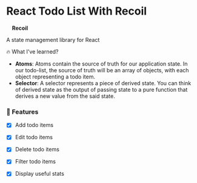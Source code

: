 # React Todo List With Recoil

<div style="display:flex;align-items:center;gap:10">
  <img src="https://recoiljs.org/img/favicon.png" width="15" height="15" />
  <strong>Recoil</strong>
</div>

A state management library for React


:fire: What I've learned?

* **Atoms**: Atoms contain the source of truth for our application state. In our todo-list, the source of truth will be an array of objects, with each object representing a todo item.
* **Selector**: A selector represents a piece of derived state. You can think of derived state as the output of passing state to a pure function that derives a new value from the said state.

### :tada: Features

- [x] Add todo items
- [x] Edit todo items
- [x] Delete todo items
- [x] Filter todo items
- [x] Display useful stats

